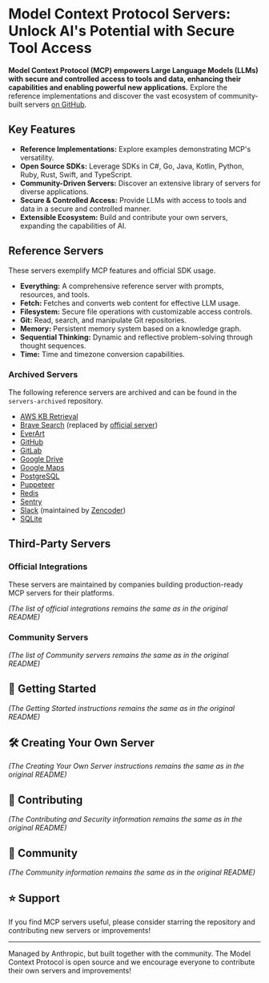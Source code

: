 # Model Context Protocol Servers: Unlock AI's Potential with Secure Tool Access

**Model Context Protocol (MCP) empowers Large Language Models (LLMs) with secure and controlled access to tools and data, enhancing their capabilities and enabling powerful new applications.** Explore the reference implementations and discover the vast ecosystem of community-built servers [on GitHub](https://github.com/modelcontextprotocol/servers).

## Key Features

*   **Reference Implementations:** Explore examples demonstrating MCP's versatility.
*   **Open Source SDKs:**  Leverage SDKs in C#, Go, Java, Kotlin, Python, Ruby, Rust, Swift, and TypeScript.
*   **Community-Driven Servers:**  Discover an extensive library of servers for diverse applications.
*   **Secure & Controlled Access:** Provide LLMs with access to tools and data in a secure and controlled manner.
*   **Extensible Ecosystem:**  Build and contribute your own servers, expanding the capabilities of AI.

## Reference Servers

These servers exemplify MCP features and official SDK usage.

*   **Everything:** A comprehensive reference server with prompts, resources, and tools.
*   **Fetch:**  Fetches and converts web content for effective LLM usage.
*   **Filesystem:** Secure file operations with customizable access controls.
*   **Git:**  Read, search, and manipulate Git repositories.
*   **Memory:** Persistent memory system based on a knowledge graph.
*   **Sequential Thinking:** Dynamic and reflective problem-solving through thought sequences.
*   **Time:** Time and timezone conversion capabilities.

### Archived Servers
The following reference servers are archived and can be found in the `servers-archived` repository.
*   [AWS KB Retrieval](https://github.com/modelcontextprotocol/servers-archived/tree/main/src/aws-kb-retrieval-server)
*   [Brave Search](https://github.com/modelcontextprotocol/servers-archived/tree/main/src/brave-search) (replaced by [official server](https://github.com/brave/brave-search-mcp-server))
*   [EverArt](https://github.com/modelcontextprotocol/servers-archived/tree/main/src/everart)
*   [GitHub](https://github.com/modelcontextprotocol/servers-archived/tree/main/src/github)
*   [GitLab](https://github.com/modelcontextprotocol/servers-archived/tree/main/src/gitlab)
*   [Google Drive](https://github.com/modelcontextprotocol/servers-archived/tree/main/src/gdrive)
*   [Google Maps](https://github.com/modelcontextprotocol/servers-archived/tree/main/src/google-maps)
*   [PostgreSQL](https://github.com/modelcontextprotocol/servers-archived/tree/main/src/postgres)
*   [Puppeteer](https://github.com/modelcontextprotocol/servers-archived/tree/main/src/puppeteer)
*   [Redis](https://github.com/modelcontextprotocol/servers-archived/tree/main/src/redis)
*   [Sentry](https://github.com/modelcontextprotocol/servers-archived/tree/main/src/sentry)
*   [Slack](https://github.com/modelcontextprotocol/servers-archived/tree/main/src/slack) (maintained by [Zencoder](https://github.com/zencoderai/slack-mcp-server))
*   [SQLite](https://github.com/modelcontextprotocol/servers-archived/tree/main/src/sqlite)

## Third-Party Servers

### Official Integrations

These servers are maintained by companies building production-ready MCP servers for their platforms.

*(The list of official integrations remains the same as in the original README)*

### Community Servers

*(The list of Community servers remains the same as in the original README)*

## 🚀 Getting Started

*(The Getting Started instructions remains the same as in the original README)*

## 🛠️ Creating Your Own Server

*(The Creating Your Own Server instructions remains the same as in the original README)*

## 🤝 Contributing

*(The Contributing and Security information remains the same as in the original README)*

## 💬 Community

*(The Community information remains the same as in the original README)*

## ⭐ Support

If you find MCP servers useful, please consider starring the repository and contributing new servers or improvements!

---

Managed by Anthropic, but built together with the community. The Model Context Protocol is open source and we encourage everyone to contribute their own servers and improvements!